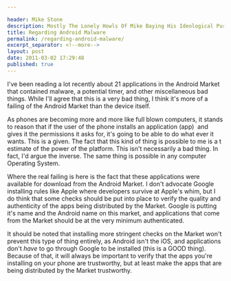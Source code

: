 ```yaml
---

header: Mike Stone
description: Mostly The Lonely Howls Of Mike Baying His Ideological Purity At The Moon
title: Regarding Android Malware
permalink: /regarding-android-malware/
excerpt_separator: <!--more-->
layout: post
date: 2011-03-02 17:29:48
published: true
---
```



I've been reading a lot recently about 21 applications in the Android Market that contained malware, a potential timer, and other miscellaneous bad things. While I'll agree that this is a very bad thing, I think it's more of a failing of the Android Market than the device itself.

As phones are becoming more and more like full blown computers, it stands to reason that if the user of the phone installs an application (app)  and gives it the permissions it asks for, it's going to be able to do what ever it wants. This is a given. The fact that this kind of thing is possible to me is a t estimate of the power of the platform. This isn't necessarily a bad thing. In fact, I'd argue the inverse. The same thing is possible in any computer Operating System.

Where the real failing is here is the fact that these applications were available for download from the Android Market. I don't advocate Google installing rules like Apple where developers survive at Apple's whim, but I do think that some checks should be put into place to verify the quality and authenticity of the apps being distributed by the Market. Google is putting it's name and the Android name on this market, and applications that come from the Market should be at the very minimum authenticated.

It should be noted that installing more stringent checks on the Market won't prevent this type of thing entirely, as Android isn't the iOS, and applications don't _have_ to go through Google to be installed (this is a GOOD thing). Because of that, it will always be important to verify that the apps you're installing on your phone are trustworthy, but at least make the apps that are being distributed by the Market trustworthy.
